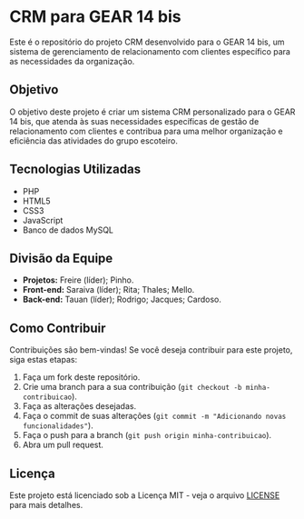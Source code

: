 # CRM para GEAR 14 bis

Este é o repositório do projeto CRM desenvolvido para o GEAR 14 bis, um sistema de gerenciamento de relacionamento com clientes específico para as necessidades da organização.

## Objetivo

O objetivo deste projeto é criar um sistema CRM personalizado para o GEAR 14 bis, que atenda às suas necessidades específicas de gestão de relacionamento com clientes e contribua para uma melhor organização e eficiência das atividades do grupo escoteiro.

## Tecnologias Utilizadas

- PHP
- HTML5
- CSS3
- JavaScript
- Banco de dados MySQL

## Divisão da Equipe

- **Projetos:** Freire (líder); Pinho.
- **Front-end:** Saraiva (líder); Rita; Thales; Mello.
- **Back-end:** Tauan (líder); Rodrigo; Jacques; Cardoso.

## Como Contribuir

Contribuições são bem-vindas! Se você deseja contribuir para este projeto, siga estas etapas:

1. Faça um fork deste repositório.
2. Crie uma branch para a sua contribuição (`git checkout -b minha-contribuicao`).
3. Faça as alterações desejadas.
4. Faça o commit de suas alterações (`git commit -m "Adicionando novas funcionalidades"`).
5. Faça o push para a branch (`git push origin minha-contribuicao`).
6. Abra um pull request.

## Licença

Este projeto está licenciado sob a Licença MIT - veja o arquivo [LICENSE](LICENSE) para mais detalhes.
